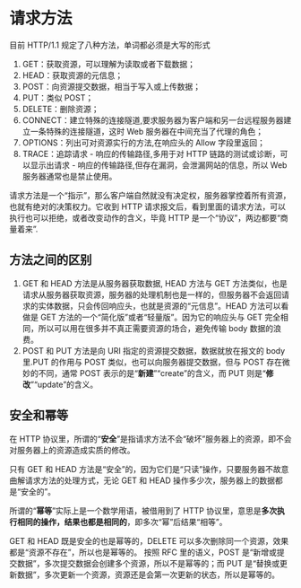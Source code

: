# 请求方法

目前 HTTP/1.1 规定了八种方法，单词都必须是大写的形式

1. GET：获取资源，可以理解为读取或者下载数据；
2. HEAD：获取资源的元信息；
3. POST：向资源提交数据，相当于写入或上传数据；
4. PUT：类似 POST；
5. DELETE：删除资源；
6. CONNECT：建立特殊的连接隧道,要求服务器为客户端和另一台远程服务器建立一条特殊的连接隧道，这时 Web 服务器在中间充当了代理的角色；
7. OPTIONS：列出可对资源实行的方法,在响应头的 Allow 字段里返回；
8. TRACE：追踪请求 - 响应的传输路径,多用于对 HTTP 链路的测试或诊断，可以显示出请求 - 响应的传输路径,但存在漏洞，会泄漏网站的信息，所以 Web 服务器通常也是禁止使用。

请求方法是一个“指示”，那么客户端自然就没有决定权，服务器掌控着所有资源，也就有绝对的决策权力。它收到 HTTP 请求报文后，看到里面的请求方法，可以执行也可以拒绝，或者改变动作的含义，毕竟 HTTP 是一个“协议”，两边都要“商量着来”.

## 方法之间的区别

1. GET 和 HEAD 方法是从服务器获取数据, HEAD 方法与 GET 方法类似，也是请求从服务器获取资源，服务器的处理机制也是一样的，但服务器不会返回请求的实体数据，只会传回响应头，也就是资源的“元信息”。HEAD 方法可以看做是 GET 方法的一个“简化版”或者“轻量版”。因为它的响应头与 GET 完全相同，所以可以用在很多并不真正需要资源的场合，避免传输 body 数据的浪费。
2. POST 和 PUT 方法是向 URI 指定的资源提交数据，数据就放在报文的 body 里.PUT 的作用与 POST 类似，也可以向服务器提交数据，但与 POST 存在微妙的不同，通常 POST 表示的是“**新建**”“create”的含义，而 PUT 则是“**修改**”“update”的含义。

## 安全和幂等

在 HTTP 协议里，所谓的“**安全**”是指请求方法不会“破坏”服务器上的资源，即不会对服务器上的资源造成实质的修改。

只有 GET 和 HEAD 方法是“安全”的，因为它们是“只读”操作，只要服务器不故意曲解请求方法的处理方式，无论 GET 和 HEAD 操作多少次，服务器上的数据都是“安全的”。

所谓的“**幂等**”实际上是一个数学用语，被借用到了 HTTP 协议里，意思是**多次执行相同的操作，结果也都是相同的**，即多次“幂”后结果“相等”。

GET 和 HEAD 既是安全的也是幂等的，DELETE 可以多次删除同一个资源，效果都是“资源不存在”，所以也是幂等的。
按照 RFC 里的语义，POST 是“新增或提交数据”，多次提交数据会创建多个资源，所以不是幂等的；而 PUT 是“替换或更新数据”，多次更新一个资源，资源还是会第一次更新的状态，所以是幂等的。
